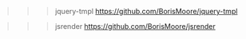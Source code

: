 >>> jquery-tmpl https://github.com/BorisMoore/jquery-tmpl

>>> jsrender https://github.com/BorisMoore/jsrender

